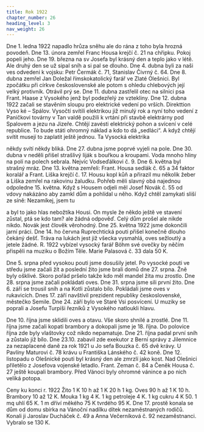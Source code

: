 ```yaml
---
title: Rok 1922
chapter_number: 26
heading_level: 3
nav_weight: 26
---
```




Dne 1. ledna 1922 napadlo hrůza sněhu ale do rána z toho byla hrozná povodeň. Dne 13. února
zemřel Franc Housa krejčí č. 21 na chřipku. Pokoj popeli jeho.
Dne 19. března na sv Josefa byl krásný den a teplo jako v létě. Ale druhý den se už sipal sníh a si­
pal se dlouho.
Dne 4. dubna byli za naši ves odvedeni k vojsku: Petr Čermák č. 71, Stanislav Čivrný č. 64.
Dne 8. dubna zemřel Jan Doležal římskokatolický farář ve Zlaté Olešnici. Byl zpočátku při církve
československé ale potom s ohledu chlebových její velký protivník. Otrávil prý se.
Dne 11. dubna zastřelil otec na silnici psa Frant. Haase z Vysokého jenž byl podezřelý ze
vztekliny.
Dne 12. dubna 1922 začali se stavěním sloupu pro elektrické vedení po vrších. Direkttion Vyso­
ké – Spálov. Vysočtí svítili elektrikou již minulý rok a nyní toho vedení z Paničkovi továrny v Tan­
valdě použili k vrtání při stavbě elektrárny pod Spalovem a jezu na Jizeře. Chtějí zavésti elektrický
pohon a svícení v celé republice. To bude státi ohromný náklad a kdo to dá „sedláci“. A když chtějí
svítit musejí to zaplatit ještě jednou. Ta Vysocká elektrika

někdy svítí někdy bliká.
Dne 27. dubna jsme poprvé vyjeli na pole.
Dne 30. dubna v neděli přišel strašlivý liják s bouřkou a kroupami. Voda mnoho hliny na polí na
polech sebrala. Nejvíc Vodseďálkovi č. 9.
Dne 6. května byl strašný mráz.
Dne 13. května zemřeli: Frant. Housa sedlák č. 65 a 34 faktor koralář a Frant. Liška krejčí č. 17.
Housu kopl kůň a přirazil mu několik žeber a Liška zemřel na rakovinu žaludku. Pohřeb měli
slavný obá najednou odpoledne 15. května. Když s Housem odjeli měl Josef Novák č. 55 od vdovy
nakázáno aby zamkl dům a pohlídal u něho. Když chtěl zamykati sliší ze síně: Nezamíkej, jsem tu


a byl to jako hlas nebožtíka Housi. On mysle že někdo ještě ve stavení zůstal, ptá se kdo tam? ale
žádná odpověď. Celý dům prošel ale nikde nikdo. Novák jest člověk věrohodný.
Dne 25. května 1922 jsme dokončili jarní práci.
Dne 14. ho června Ruprechtická pouti přišel konečně dlouho čekáný dešť. Tráva na lukách jest
již všecka vysmahlá, oves sežloutlý a jetele žádné.
R. 1922 vybízel vysocký farář Böhm své ovečky by něčím přispěli na muziku o Božím Těle. Marie
Palasová č. 33 dala 50 K.

Dne 5. srpna před vysokou pouti jsme dosušily jetel.
Po vysocké pouti ve středu jsme začali žít a poslední žito jsme brali domů dne 27. srpna. Žně byly
ošklivé. Skoro pořád pršelo takže kdo měl mandel žita mu zrostlo.
Dne 28. srpna jsme začali pokládati oves.
Dne 31. srpna jsme sili první žito.
Dne 6. září se trousil sníh a na Kotli zůstalo bílo. Pokládali jsme oves v rukavicích.
Dnes 17. září navštívil prezident republiky československé, městečko Semile.
Dne 24. září bylo ve Staré Vsi posvícení. U muziky se poprali a Josefu Turpíši řezníků z Vysokého
natloukli hlavu.

Dne 10. října jsme sklidili oves a otavu. Vše skoro shnilé a zrostlé.
Dne 11. října jsme začali kopati brambory a dokopali jsme je 18. října. Do polovice října zde byly
vlaštovky což nikdo nepamatuje.
Dne 21. října padal první sníh a zůstalo již bílo.
Dne 23.10. zabavil zde exekutor z Berní správy z Jilemnice za nezaplacené daně za rok 1921 u Jo­
sefa Bouzka č. 65 dvě krávy. U Pavlíny Maturovi č. 78 krávu u Františka Lánského č. 42 koně.
Dne 12. listopadu o Olešnické pouti byl krásný den ale zmrzlí jako kost. Nad Olešnici přiletělo
z Josefova vojenské letadlo. Frant. Zeman č. 84 a Čeněk Housa č. 27 ještě koupali brambory. Před
Vánoci byly ohromné vánince a po nich veliká potopa.


Ceny ku konci r. 1922
Žito 1 K 10 h až 1 K 20 h 1 kg. Oves 90 h až 1 K 10 h. Brambory 10 až 12 K. Mouka 1 kg 4 K. 1 kg
petroleje 4 K. 1 kg cukru 4 K 50. 1 mq uhlí 65 K. 1 m dříví měkého 75 K tvrdého 95 K.
Dne 17. prostě konala se dům od domu sbírka na Vánoční nadílku dítek nezaměstnaných rodičů.
Konali ji Jaroslav Ducháček č. 49 a Anna Večerníková č. 92 nezaměstnanci. Vybralo se 130 K.
